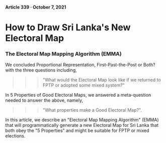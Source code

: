 #### Article 339 · October 7, 2021

# How to Draw Sri Lanka's New Electoral Map

### The Electoral Map Mapping Algorithm (EMMA)

We concluded Proportional Representation, First-Past-the-Post or Both? with the three questions including,

>>> "What would the Electoral Map look like if we returned to FPTP or adopted some mixed system?"

In 5 Properties of Good Electoral Maps, we answered a meta-question needed to answer the above, namely,

>>> "What properties make a Good Electoral Map?".

In this article, we describe an "Electoral Map Mapping Algorithm" (EMMA) that will programmatically generate a new Electoral Map for Sri Lanka that both obey the "5 Properties" and might be suitable for FPTP or mixed elections.